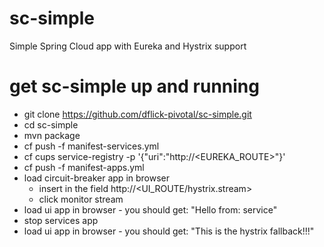 # sc-simple
Simple Spring Cloud app with Eureka and Hystrix support

# get sc-simple up and running

- git clone https://github.com/dflick-pivotal/sc-simple.git
- cd sc-simple
- mvn package
- cf push -f manifest-services.yml
- cf cups service-registry -p '{"uri":"http://<EUREKA_ROUTE>"}'
- cf push -f manifest-apps.yml
- load circuit-breaker app in browser
  - insert in the field http://<UI_ROUTE/hystrix.stream>
  - click monitor stream
- load ui app in browser - you should get: "Hello from: service"
- stop services app
- load ui app in browser - you should get: "This is the hystrix fallback!!!"
